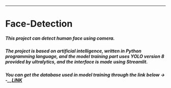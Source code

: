 ___
# Face-Detection
##### This project can detect human face using comera.
##### The project is based on artificial intelligence, written in Python programming language, and the model training part uses YOLO version 8 provided by ultralytics, and the interface is made using Streamlit.
##### You can get the database used in model training through the link below -> -__[LINK](https://app.roboflow.com/ds/IcTG6m9LEy?key=WGrMr9XBR9)
